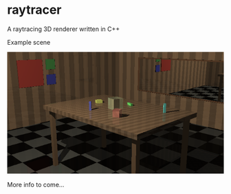 # raytracer
A raytracing 3D renderer written in C++

Example scene

![image](./cmd/output.png)

More info to come...
